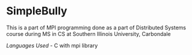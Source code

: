 # SimpleBully
This is a part of MPI programming done as a part of Distributed Systems course during MS in CS at Southern Illinois University, Carbondale

*Languages Used*  - C with mpi library
